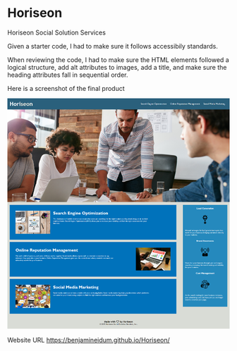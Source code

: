 # Horiseon
Horiseon Social Solution Services 

Given a starter code, I had to make sure it follows accessibily standards.

When reviewing the code, I had to make sure the HTML elements followed a logical structure, add alt attributes to images, add a title, and make sure the heading attributes fall in sequential order.

Here is a screenshot of the final product

![alt text](https://github.com/Benjamineidum/Horiseon/blob/main/assets/images/screencapture-file-C-Horiseon-index-html-2021-12-05-22_39_20.png)

Website URL
https://benjamineidum.github.io/Horiseon/
